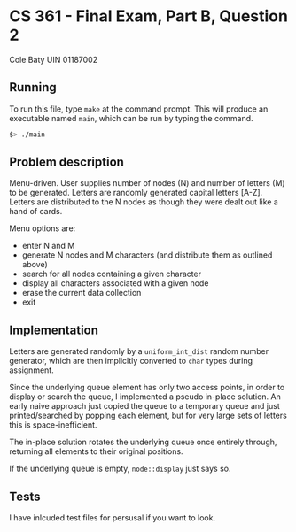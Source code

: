 # CS 361 - Final Exam, Part B, Question 2

Cole Baty
UIN 01187002

## Running

To run this file, type `make` at the command prompt. This will produce an 
executable named `main`, which can be run by typing the command.

```bash
$> ./main
```

## Problem description

Menu-driven.  User supplies number of nodes (N) and number of letters (M) to be
generated.  Letters are randomly generated capital letters [A-Z].  Letters
are distributed to the N nodes as though they were dealt out like a hand of
cards.

Menu options are:
 - enter N and M
 - generate N nodes and M characters (and distribute them as outlined above)
 - search for all nodes containing a given character
 - display all characters associated with a given node
 - erase the current data collection
 - exit

## Implementation

Letters are generated randomly by a `uniform_int_dist` random number generator,
which are then implicltly converted to `char` types during assignment.

Since the underlying queue element has only two access points, in order to
display or search the queue, I implemented a pseudo in-place solution. An early
naive approach just copied the queue to a temporary queue and just printed/searched
by popping each element, but for very large sets of letters this is 
space-inefficient.

The in-place solution rotates the underlying queue once entirely through, 
returning all elements to their original positions.

If the underlying queue is empty, `node::display` just says so.

## Tests

I have inlcuded test files for persusal if you want to look.